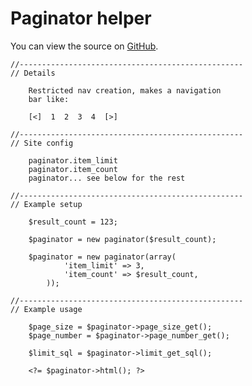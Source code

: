 
# Paginator helper

You can view the source on [GitHub](https://github.com/craigfrancis/framework/blob/master/framework/0.1/library/class/paginator.php).

	//--------------------------------------------------
	// Details

		Restricted nav creation, makes a navigation
		bar like:

		[<]  1  2  3  4  [>]

	//--------------------------------------------------
	// Site config

		paginator.item_limit
		paginator.item_count
		paginator... see below for the rest

	//--------------------------------------------------
	// Example setup

		$result_count = 123;

		$paginator = new paginator($result_count);

		$paginator = new paginator(array(
				'item_limit' => 3,
				'item_count' => $result_count,
			));

	//--------------------------------------------------
	// Example usage

		$page_size = $paginator->page_size_get();
		$page_number = $paginator->page_number_get();

		$limit_sql = $paginator->limit_get_sql();

		<?= $paginator->html(); ?>
